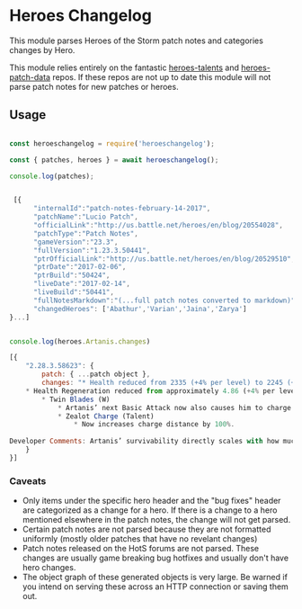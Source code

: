 # Heroes Changelog

This module parses Heroes of the Storm patch notes and categories changes by Hero. 

This module relies entirely on the fantastic [heroes-talents](https://github.com/heroespatchnotes/heroes-talents) and [heroes-patch-data](https://github.com/heroespatchnotes/heroes-patch-data) repos. If these repos are not up to date this module will not parse patch notes for new patches or heroes.

## Usage

```javascript

const heroeschangelog = require('heroeschangelog');

const { patches, heroes } = await heroeschangelog();

console.log(patches);


 [{ 
      "internalId":"patch-notes-february-14-2017",
      "patchName":"Lucio Patch",
      "officialLink":"http://us.battle.net/heroes/en/blog/20554028",
      "patchType":"Patch Notes",
      "gameVersion":"23.3",
      "fullVersion":"1.23.3.50441",
      "ptrOfficialLink":"http://us.battle.net/heroes/en/blog/20529510",
      "ptrDate":"2017-02-06",
      "ptrBuild":"50424",
      "liveDate":"2017-02-14",
      "liveBuild":"50441",
      "fullNotesMarkdown":"(...full patch notes converted to markdown)",
      "changedHeroes": ['Abathur','Varian','Jaina','Zarya']
}...]


console.log(heroes.Artanis.changes)

[{
    "2.28.3.58623": { 
        patch: { ...patch object },
        changes: "* Health reduced from 2335 (+4% per level) to 2245 (+4% per level).
    * Health Regeneration reduced from approximately 4.86 (+4% per level) to 4.67 (+4% per level).
        * Twin Blades (W)
            * Artanis’ next Basic Attack now also causes him to charge forward a short distance, equal to approximately half the distance provided by the previous iteration of the Zealot Charge Talent.
            * Zealot Charge (Talent)
                * Now increases charge distance by 100%.
            
Developer Comments: Artanis’ survivability directly scales with how much uptime he has, which made a Talent like Zealot Charge incredibly powerful. The effect brought his entire kit together so well, that we’ve decided to provide part of its former benefit into baseline Twin Blades. Whereas sometimes we feel the need to cut Talents to fill a hole in a Hero’s kit, in this case we think that this is a hole that Artanis’ should be able to partially circumvent from the start. Since this is a substantial increase in his power at the start of the game, we’ve decided to revert the Health increase that Artanis received recently."
    }
}]

```

### Caveats

* Only items under the specific hero header and the "bug fixes" header are categorized as a change for a hero. If there is a change to a hero mentioned elsewhere in the patch notes, the change will not get parsed. 
* Certain patch notes are not parsed because they are not formatted uniformly (mostly older patches that have no revelant changes)
* Patch notes released on the HotS forums are not parsed. These changes are usually game breaking bug hotfixes and usually don't have hero changes.
* The object graph of these generated objects is very large. Be warned if you intend on serving these across an HTTP connection or saving them out. 
